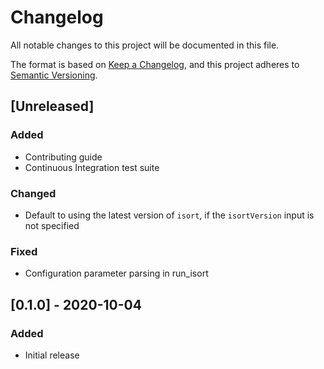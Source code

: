 
# Changelog

All notable changes to this project will be documented in this file.

The format is based on [Keep a Changelog](https://keepachangelog.com/en/1.0.0/),
and this project adheres to [Semantic Versioning](https://semver.org/spec/v2.0.0.html).

## [Unreleased]

### Added

- Contributing guide
- Continuous Integration test suite

### Changed

- Default to using the latest version of `isort`, if the `isortVersion` input is not specified

### Fixed

- Configuration parameter parsing in run_isort

## [0.1.0] - 2020-10-04

### Added

- Initial release
